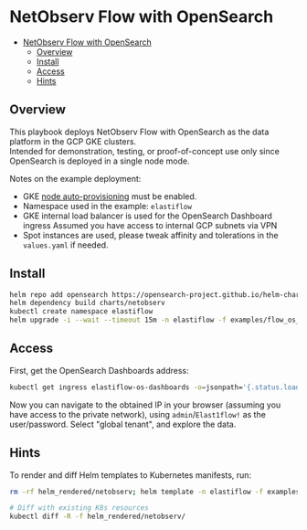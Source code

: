 # NetObserv Flow with OpenSearch

- [NetObserv Flow with OpenSearch](#netobserv-flow-with-opensearch)
  - [Overview](#overview)
  - [Install](#install)
  - [Access](#access)
  - [Hints](#hints)

## Overview

This playbook deploys NetObserv Flow with OpenSearch as the data platform in the GCP GKE clusters.  
Intended for demonstration, testing, or proof-of-concept use only since OpenSearch is deployed in a single node mode.

Notes on the example deployment:

- GKE [node auto-provisioning](https://cloud.google.com/kubernetes-engine/docs/how-to/node-auto-provisioning) must be enabled.
- Namespace used in the example: `elastiflow`
- GKE internal load balancer is used for the OpenSearch Dashboard ingress
  Assumed you have access to internal GCP subnets via VPN
- Spot instances are used, please tweak affinity and tolerations in the `values.yaml` if needed.

<!-- TODO: use remote chart everywhere in the doc -->

## Install

```sh
helm repo add opensearch https://opensearch-project.github.io/helm-charts/
helm dependency build charts/netobserv
kubectl create namespace elastiflow
helm upgrade -i --wait --timeout 15m -n elastiflow -f examples/flow_os_simple_gke/values.yaml netobserv charts/netobserv
```

## Access

First, get the OpenSearch Dashboards address:

```sh
kubectl get ingress elastiflow-os-dashboards -o=jsonpath='{.status.loadBalancer.ingress[0].ip}'
```

Now you can navigate to the obtained IP in your browser (assuming you have access to the private network), using `admin`/`Elast1flow!` as the user/password. Select "global tenant", and explore the data.

## Hints

To render and diff Helm templates to Kubernetes manifests, run:

```sh
rm -rf helm_rendered/netobserv; helm template -n elastiflow -f examples/flow_os_simple_gke/values.yaml --output-dir helm_rendered netobserv charts/netobserv

# Diff with existing K8s resources
kubectl diff -R -f helm_rendered/netobserv/
```
